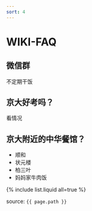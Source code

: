 ```yaml
---
sort: 4
---
```


# WIKI-FAQ

## 微信群

不定期干饭

## 京大好考吗？

看情况

## 京大附近的中华餐馆？

* 顺和
* 状元楼
* 柏三叶
* 妈妈家牛肉饭

{% include list.liquid all=true %}

source: `{{ page.path }}`
